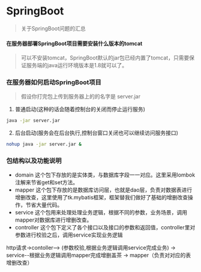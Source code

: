 # SpringBoot
> 关于SpringBoot问题的汇总

#### 在服务器部署SpringBoot项目需要安装什么版本的tomcat

> 可以不安装tomcat，SpringBoot默认的jar包已经内置了tomcat，只需要保证服务端的java运行环境版本是1.8就可以了。

### 在服务器如何启动SpringBoot项目
> 假设你打完包上传到服务器上的的名字是 server.jar

1. 普通启动(这种的话会随着控制台的关闭而停止运行服务)
```bash
java -jar server.jar
```

2. 后台启动(服务会在后台执行,控制台窗口关闭也可以继续访问服务接口)
```bash
nohup java -jar server.jar &
```

### 包结构以及功能说明

* domain 这个包下存放的是实体类，与数据库字段一一对应。这里采用lombok注解来节省get和set方法。
* mapper 这个包下存放的是数据库访问层，也就是dao层，负责对数据表进行增删改查，这里使用了tk.mybatis框架，框架替我们做好了基础的增删改查操作，节省大量代码。
* service 这个包用来处理处理业务逻辑，根据不同的参数，业务场景，调用mapper对数据库进行增删改查。
* controller 这个包下定义了各个接口以及接口的参数和返回值，controller里对参数进行校验之后，调用service实现业务逻辑

http请求->contoller--> (参数校验,根据业务逻辑调用service完成业务) -> service--根据业务逻辑调用mapper完成增删盖茶 -> mapper（负责对对应的表增删改查） 
